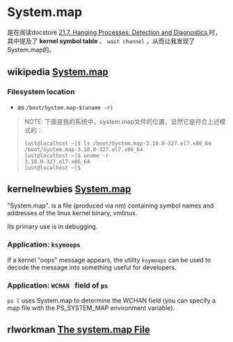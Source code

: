# System.map

是在阅读docstore [21.7. Hanging Processes: Detection and Diagnostics ](https://docstore.mik.ua/orelly/weblinux2/modperl/ch21_07.htm)时，其中提及了 **kernel symbol table** 、 `wait channel` ，从而让我发现了System.map的。



## wikipedia [System.map](https://en.wikipedia.org/wiki/System.map)





### Filesystem location

- as `/boot/System.map-$(uname -r)`

> NOTE: 下面是我的系统中，system.map文件的位置，显然它是符合上述模式的：
>
> ```
> [ust@localhost ~]$ ls /boot/System.map-3.10.0-327.el7.x86_64 
> /boot/System.map-3.10.0-327.el7.x86_64
> [ust@localhost ~]$ uname -r
> 3.10.0-327.el7.x86_64
> [ust@localhost ~]$ 
> ```
>
> 



## kernelnewbies [System.map](https://kernelnewbies.org/FAQ/System.map)

"System.map". is a file (produced via nm) containing symbol names and addresses of the linux kernel binary, vmlinux.

Its primary use is in debugging.

### Application: `ksymoops` 

If a kernel "oops" message appears, the utility `ksymoops` can be used to decode the message into something useful for developers. 

### Application: `WCHAN ` field of `ps`

`ps l` uses System.map to determine the WCHAN field (you can specify a map file with the PS_SYSTEM_MAP environment variable).



## rlworkman [The system.map File](https://rlworkman.net/system.map/)